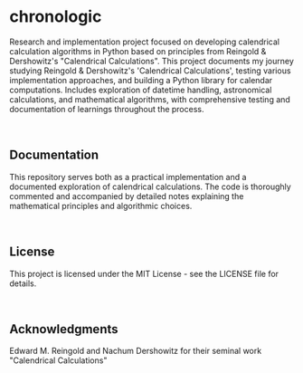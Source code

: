 # chronologic

Research and implementation project focused on developing calendrical calculation algorithms in Python based on principles from Reingold & Dershowitz's "Calendrical Calculations". This project documents my journey studying Reingold & Dershowitz's 'Calendrical Calculations', testing various implementation approaches, and building a Python library for calendar computations. Includes exploration of datetime handling, astronomical calculations, and mathematical algorithms, with comprehensive testing and documentation of learnings throughout the process.

<br>

## Documentation

This repository serves both as a practical implementation and a documented exploration of calendrical calculations. The code is thoroughly commented and accompanied by detailed notes explaining the mathematical principles and algorithmic choices.

<br>

## License

This project is licensed under the MIT License - see the LICENSE file for details.

<br>

## Acknowledgments

Edward M. Reingold and Nachum Dershowitz for their seminal work "Calendrical Calculations"
